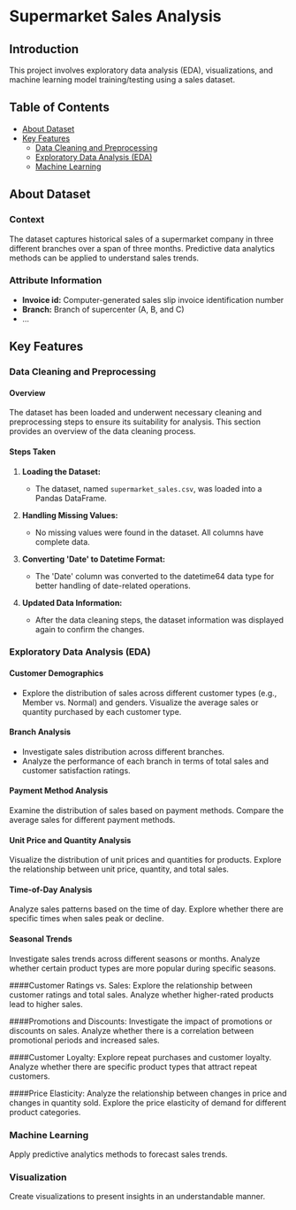 # Supermarket Sales Analysis

## Introduction

This project involves exploratory data analysis (EDA), visualizations, and machine learning model training/testing using a sales dataset.

## Table of Contents

- [About Dataset](#about-dataset)
- [Key Features](#key-features)
  - [Data Cleaning and Preprocessing](#data-cleaning-and-preprocessing)
  - [Exploratory Data Analysis (EDA)](#exploratory-data-analysis-eda)
  - [Machine Learning](#machine-learning)

## About Dataset

### Context
The dataset captures historical sales of a supermarket company in three different branches over a span of three months. Predictive data analytics methods can be applied to understand sales trends.

### Attribute Information
- **Invoice id:** Computer-generated sales slip invoice identification number
- **Branch:** Branch of supercenter (A, B, and C)
- ...

## Key Features

### Data Cleaning and Preprocessing

#### Overview

The dataset has been loaded and underwent necessary cleaning and preprocessing steps to ensure its suitability for analysis. This section provides an overview of the data cleaning process.

#### Steps Taken

1. **Loading the Dataset:**
   - The dataset, named `supermarket_sales.csv`, was loaded into a Pandas DataFrame.

2. **Handling Missing Values:**
   - No missing values were found in the dataset. All columns have complete data.

3. **Converting 'Date' to Datetime Format:**
   - The 'Date' column was converted to the datetime64 data type for better handling of date-related operations.

4. **Updated Data Information:**
   - After the data cleaning steps, the dataset information was displayed again to confirm the changes.

### Exploratory Data Analysis (EDA)

#### Customer Demographics
  - Explore the distribution of sales across different customer types (e.g., Member vs. Normal) and genders.
  Visualize the average sales or quantity purchased by each customer type.

#### Branch Analysis
  - Investigate sales distribution across different branches.
  - Analyze the performance of each branch in terms of total sales and customer satisfaction ratings.

#### Payment Method Analysis
Examine the distribution of sales based on payment methods.
  Compare the average sales for different payment methods.

#### Unit Price and Quantity Analysis
  Visualize the distribution of unit prices and quantities for products.
  Explore the relationship between unit price, quantity, and total sales.
  
#### Time-of-Day Analysis
  Analyze sales patterns based on the time of day.
  Explore whether there are specific times when sales peak or decline.

#### Seasonal Trends
  Investigate sales trends across different seasons or months.
  Analyze whether certain product types are more popular during specific seasons.

####Customer Ratings vs. Sales:
  Explore the relationship between customer ratings and total sales.
  Analyze whether higher-rated products lead to higher sales.

####Promotions and Discounts:
  Investigate the impact of promotions or discounts on sales.
  Analyze whether there is a correlation between promotional periods and increased sales.

####Customer Loyalty:
  Explore repeat purchases and customer loyalty.
  Analyze whether there are specific product types that attract repeat customers.

####Price Elasticity:
  Analyze the relationship between changes in price and changes in quantity sold.
  Explore the price elasticity of demand for different product categories.


### Machine Learning

Apply predictive analytics methods to forecast sales trends.

### Visualization

Create visualizations to present insights in an understandable manner.
